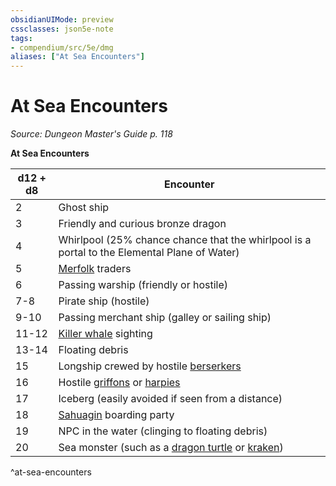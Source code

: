 ```yaml
---
obsidianUIMode: preview
cssclasses: json5e-note
tags:
- compendium/src/5e/dmg
aliases: ["At Sea Encounters"]
---
```

# At Sea Encounters
*Source: Dungeon Master's Guide p. 118* 

**At Sea Encounters**

| d12 + d8 | Encounter |
|----------|-----------|
| 2 | Ghost ship |
| 3 | Friendly and curious bronze dragon |
| 4 | Whirlpool (25% chance chance that the whirlpool is a portal to the Elemental Plane of Water) |
| 5 | [Merfolk](5E2014官方资源/bestiary/humanoid/merfolk.md) traders |
| 6 | Passing warship (friendly or hostile) |
| 7-8 | Pirate ship (hostile) |
| 9-10 | Passing merchant ship (galley or sailing ship) |
| 11-12 | [Killer whale](5E2014官方资源/bestiary/beast/killer-whale.md) sighting |
| 13-14 | Floating debris |
| 15 | Longship crewed by hostile [berserkers](5E2014官方资源/bestiary/humanoid/berserker.md) |
| 16 | Hostile [griffons](5E2014官方资源/bestiary/monstrosity/griffon.md) or [harpies](5E2014官方资源/bestiary/monstrosity/harpy.md) |
| 17 | Iceberg (easily avoided if seen from a distance) |
| 18 | [Sahuagin](5E2014官方资源/bestiary/humanoid/sahuagin.md) boarding party |
| 19 | NPC in the water (clinging to floating debris) |
| 20 | Sea monster (such as a [dragon turtle](5E2014官方资源/bestiary/dragon/dragon-turtle.md) or [kraken](5E2014官方资源/bestiary/monstrosity/kraken.md)) |
^at-sea-encounters